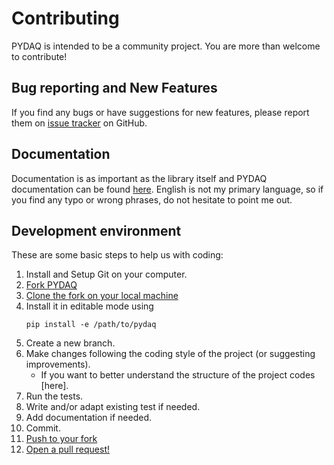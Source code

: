 Contributing
============

PYDAQ is intended to be a community project. You are more than welcome to contribute!

Bug reporting and New Features
----------------------------
If you find any bugs or have suggestions for new features,
please report them on [issue tracker](https://github.com/samirmartins/pydaq/issues) on GitHub.



Documentation
-------------

Documentation is as important as the library itself and PYDAQ documentation
can be found [here](https://samirmartins.github.io/pydaq/).
English is not my primary language, so if you find any typo or wrong phrases, do not hesitate to point me out.

Development environment
-----------------------

These are some basic steps to help us with coding:

1. Install and Setup Git on your computer.
2. [Fork PYDAQ](https://help.github.com/articles/fork-a-repo/)
3. [Clone the fork on your local machine](https://help.github.com/articles/cloning-a-repository/)
4. Install it in editable mode using
   ```console
   pip install -e /path/to/pydaq
   ```   
5. Create a new branch.
6. Make changes following the coding style of the project (or suggesting improvements).
   - If you want to better understand the structure of the project codes [here].
7. Run the tests.
8. Write and/or adapt existing test if needed.
9. Add documentation if needed.
10. Commit.
11. [Push to your fork](https://help.github.com/articles/pushing-to-a-remote/)
12. [Open a pull request!](https://help.github.com/articles/creating-a-pull-request/)